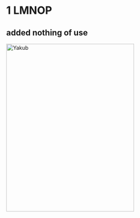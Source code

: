 # 1 LMNOP
## added nothing of use
<img width="340" height="447" alt="Yakub" src="https://github.com/user-attachments/assets/a4f80857-b5a1-4f43-a5b1-ade794af6297" />
